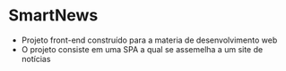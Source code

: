 # SmartNews
- Projeto front-end construído para a materia de desenvolvimento web
- O projeto consiste em uma SPA a qual se assemelha a um site de notícias
